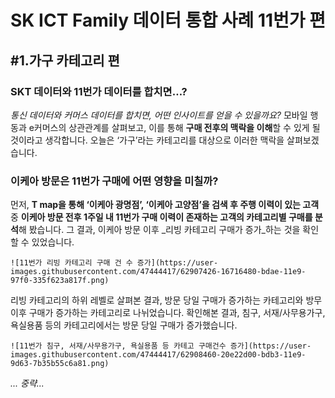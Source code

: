 # SK ICT Family 데이터 통합 사례 11번가 편
## #1.가구 카테고리 편

### SKT 데이터와 11번가 데이터를 합치면…? 

_통신 데이터와 커머스 데이터를 합치면, 어떤 인사이트를 얻을 수 있을까요?_ 모바일 행동과 e커머스의 상관관계를 살펴보고, 이를 통해 **구매 전후의 맥락을 이해**할 수 있게 될 것이라고 생각합니다. 오늘은 ‘가구’라는 카테고리를 대상으로 이러한 맥락을 살펴보겠습니다. 




### 이케아 방문은 11번가 구매에 어떤 영향을 미칠까? 

먼저, **T map을 통해 ‘이케아 광명점’, ‘이케아 고양점’을 검색 후 주행 이력이 있는 고객** 중 **이케아 방문 전후 1주일 내 11번가 구매 이력이 존재하는 고객의 카테고리별 구매를 분석**해 봤습니다. 그 결과, 이케아 방문 이후 _리빙 카테고리 구매가 증가_하는 것을 확인할 수 있었습니다. 

    ![11번가 리빙 카테고리 구매 건 수 증가](https://user-images.githubusercontent.com/47444417/62907426-16716480-bdae-11e9-97f0-335f623a817f.png)

리빙 카테고리의 하위 레벨로 살펴본 결과, 방문 당일 구매가 증가하는 카테고리와 방무 이후 구매가 증가하는 카테고리로 나뉘었습니다. 
확인해본 결과, 침구, 서재/사무용가구, 욕실용품 등의 카테고리에서는 방문 당일 구매가 증가했습니다. 

    ![11번가 침구, 서재/사무용가구, 욕실용품 등 카테고 구매건수 증가](https://user-images.githubusercontent.com/47444417/62908460-20e22d00-bdb3-11e9-9d63-7b35b55c6a81.png)
    

_... 중략..._

